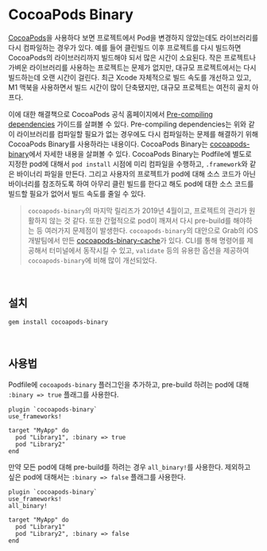 # CocoaPods Binary

[CocoaPods](https://cocoapods.org/)을 사용하다 보면 프로젝트에서 Pod을 변경하지 않았는데도 라이브러리를 다시 컴파일하는 경우가 있다. 예를 들어 클린빌드 이후 프로젝트를 다시 빌드하면 CocoaPods의 라이브러리까지 빌드해야 되서 많은 시간이 소요된다. 작은 프로젝트나 가벼운 라이브러리를 사용하는 프로젝트는 문제가 없지만, 대규모 프로젝트에서는 다시 빌드하는데 오랜 시간이 걸린다. 최근 Xcode 자체적으로 빌드 속도를 개선하고 있고, M1 맥북을 사용하면서 빌드 시간이 많이 단축됐지만, 대규모 프로젝트는 여전히 골치 아프다.

이에 대한 해결책으로 CocoaPods 공식 홈페이지에서 [Pre-compiling dependencies](https://guides.cocoapods.org/plugins/pre-compiling-dependencies.html?utm_source=Postype&utm_medium=iframely) 가이드를 살펴볼 수 있다. Pre-compiling dependencies는 위와 같이 라이브러리를 컴파일할 필요가 없는 경우에도 다시 컴파일하는 문제를 해결하기 위해 CocoaPods Binary를 사용하라는 내용이다. CocoaPods Binary는 [cocoapods-binary](https://github.com/leavez/cocoapods-binary)에서 자세한 내용을 살펴볼 수 있다. CocoaPods Binary는 Podfile에 별도로 지정한 pod에 대해서 `pod install` 시점에 미리 컴파일을 수행하고, `.framework`와 같은 바이너리 파일을 만든다. 그리고 사용자의 프로젝트가 pod에 대해 소스 코드가 아닌 바이너리를 참조하도록 하여 아무리 클린 빌드를 한다고 해도 pod에 대한 소스 코드를 빌드할 필요가 없어서 빌드 속도를 줄일 수 있다.

> `cocoapods-binary`의 마지막 릴리즈가 2019년 4월이고, 프로젝트의 관리가 원활하지 않는 것 같다. 또한 간혈적으로 pod이 깨져서 다시 pre-build를 해야하는 등 여러가지 문제점이 발생한다. `cocoapods-binary`의 대안으로 Grab의 iOS 개발팀에서 만든 [cocoapods-binary-cache](https://github.com/grab/cocoapods-binary-cache)가 있다. CLI를 통해 명령어를 제공해서 터미널에서 동작시킬 수 있고, `validate` 등의 유용한 옵션을 제공하여 `cocoapods-binary`에 비해 많이 개선되었다.

&nbsp;
## 설치

```
gem install cocoapods-binary
```

&nbsp;
## 사용법

Podfile에 `cocoapods-binary` 플러그인을 추가하고, pre-build 하려는 pod에 대해 `:binary => true` 플래그를 사용한다.

```
plugin `cocoapods-binary`
use_frameworks!

target "MyApp" do
  pod "Library1", :binary => true
  pod "Library2"
end
```

만약 모든 pod에 대해 pre-build를 하려는 경우 `all_binary!`를 사용한다. 제외하고 싶은 pod에 대해서는 `:binary => false` 플래그를 사용한다.

```
plugin `cocoapods-binary`
use_frameworks!
all_binary!

target "MyApp" do
  pod "Library1"
  pod "Library2", :binary => false
end
```
